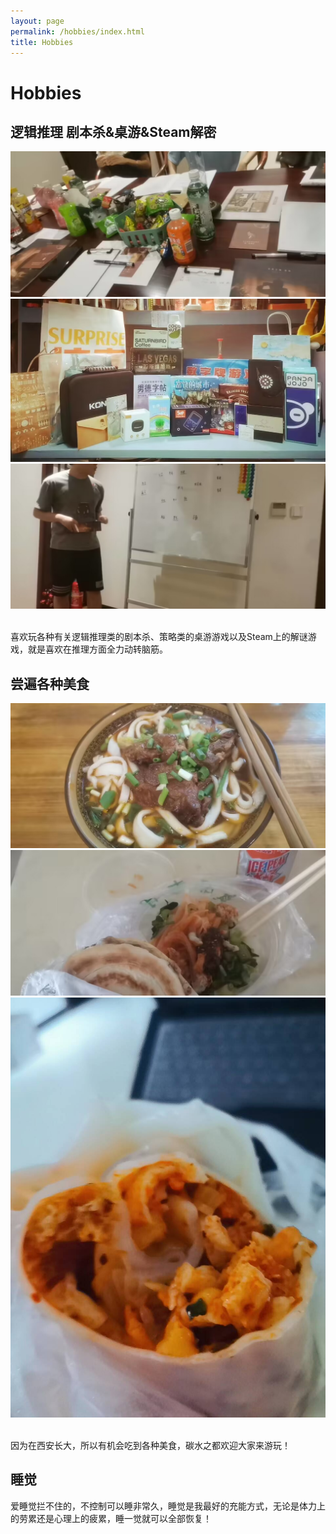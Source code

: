 ```yaml
---
layout: page
permalink: /hobbies/index.html
title: Hobbies
---
```

# Hobbies

## 逻辑推理 剧本杀&桌游&Steam解密
<div class="third">
<img src="/images/1.JPG">
<img src="/images/2.JPG">
<img src="/images/3.JPG">
</div>

<br>喜欢玩各种有关逻辑推理类的剧本杀、策略类的桌游游戏以及Steam上的解谜游戏，就是喜欢在推理方面全力动转脑筋。

## 尝遍各种美食
<div class="third">
<img src="/images/4.JPG">
<img src="/images/5.JPG">
<img src="/images/6.JPG">
</div>


<br> 因为在西安长大，所以有机会吃到各种美食，碳水之都欢迎大家来游玩！


## 睡觉
爱睡觉拦不住的，不控制可以睡非常久，睡觉是我最好的充能方式，无论是体力上的劳累还是心理上的疲累，睡一觉就可以全部恢复！


